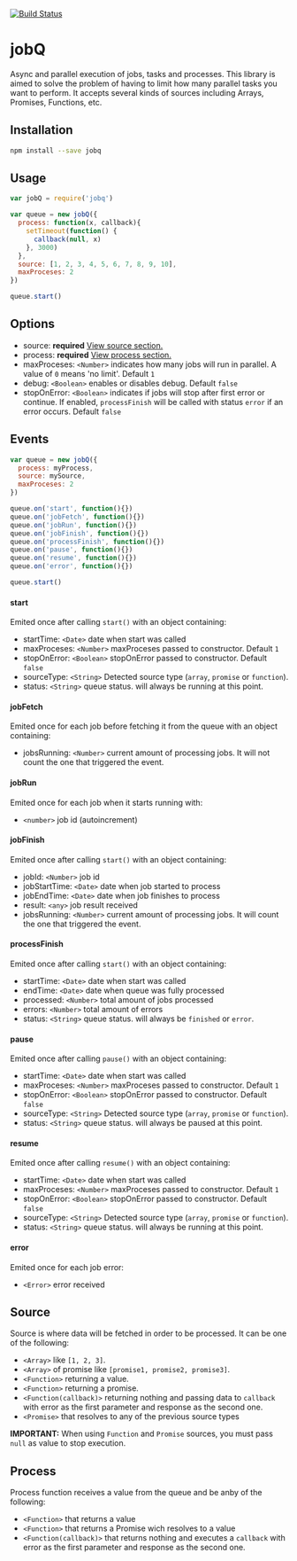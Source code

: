 [![Build Status](https://travis-ci.org/adleroliveira/jobQ.svg?branch=master)](https://travis-ci.org/adleroliveira/jobQ)

# jobQ
Async and parallel execution of jobs, tasks and processes. This library is aimed to solve the problem of having to limit how many parallel tasks you want to perform.
It accepts several kinds of sources including Arrays, Promises, Functions, etc.

## Installation
```bash
npm install --save jobq
```

## Usage
```js
var jobQ = require('jobq')

var queue = new jobQ({
  process: function(x, callback){
    setTimeout(function() {
      callback(null, x)
    }, 3000)
  },
  source: [1, 2, 3, 4, 5, 6, 7, 8, 9, 10],
  maxProceses: 2
})

queue.start()
```

## Options
* source: **required** [View source section.](#source)
* process: **required** [View process section.](#process)
* maxProceses: ```<Number>``` indicates how many jobs will run in parallel. A value of ```0``` means 'no limit'. Default ```1```
* debug: ```<Boolean>``` enables or disables debug. Default ```false```
* stopOnError: ```<Boolean>``` indicates if jobs will stop after first error or continue. If enabled, ```processFinish``` will be called with status ```error``` if an error occurs. Default ```false```

## Events
```js
var queue = new jobQ({
  process: myProcess,
  source: mySource,
  maxProceses: 2
})

queue.on('start', function(){})
queue.on('jobFetch', function(){})
queue.on('jobRun', function(){})
queue.on('jobFinish', function(){})
queue.on('processFinish', function(){})
queue.on('pause', function(){})
queue.on('resume', function(){})
queue.on('error', function(){})

queue.start()
```

#### start
Emited once after calling ```start()``` with an object containing:
 * startTime: ```<Date>``` date when start was called
 * maxProceses: ```<Number>``` maxProceses passed to constructor. Default ```1```
 * stopOnError: ```<Boolean>``` stopOnError passed to constructor. Default ```false```
 * sourceType: ```<String>``` Detected source type (```array```, ```promise``` or ```function```).
 * status: ```<String>``` queue status. will always be running at this point.

#### jobFetch
Emited once for each job before fetching it from the queue with an object containing:
 * jobsRunning: ```<Number>``` current amount of processing jobs. It will not count the one that triggered the event.

#### jobRun
Emited once for each job when it starts running with:
 * ```<number>``` job id (autoincrement)

#### jobFinish
Emited once after calling ```start()``` with an object containing:
 * jobId: ```<Number>``` job id
 * jobStartTime: ```<Date>``` date when job started to process
 * jobEndTime: ```<Date>``` date when job finishes to process
 * result: ```<any>``` job result received
 * jobsRunning: ```<Number>``` current amount of processing jobs. It will count the one that triggered the event.

#### processFinish
Emited once after calling ```start()``` with an object containing:
 * startTime: ```<Date>``` date when start was called
 * endTime: ```<Date>``` date when queue was fully processed
 * processed: ```<Number>``` total amount of jobs processed
 * errors: ```<Number>``` total amount of errors
 * status: ```<String>``` queue status. will always be ```finished``` or ```error```.

#### pause
Emited once after calling ```pause()``` with an object containing:
 * startTime: ```<Date>``` date when start was called
 * maxProceses: ```<Number>``` maxProceses passed to constructor. Default ```1```
 * stopOnError: ```<Boolean>``` stopOnError passed to constructor. Default ```false```
 * sourceType: ```<String>``` Detected source type (```array```, ```promise``` or ```function```).
 * status: ```<String>``` queue status. will always be paused at this point.

#### resume
Emited once after calling ```resume()``` with an object containing:
 * startTime: ```<Date>``` date when start was called
 * maxProceses: ```<Number>``` maxProceses passed to constructor. Default ```1```
 * stopOnError: ```<Boolean>``` stopOnError passed to constructor. Default ```false```
 * sourceType: ```<String>``` Detected source type (```array```, ```promise``` or ```function```).
 * status: ```<String>``` queue status. will always be running at this point.

#### error
Emited once for each job error:
 * ```<Error>``` error received

## Source
Source is where data will be fetched in order to be processed. It can be one of the following:
* ```<Array>``` like ```[1, 2, 3]```.
* ```<Array>``` of promise like ```[promise1, promise2, promise3]```.
* ```<Function>``` returning a value.
* ```<Function>``` returning a promise.
* ```<Function(callback)>``` returning nothing and passing data to ```callback``` with error as the first parameter and response as the second one.
* ```<Promise>``` that resolves to any of the previous source types

**IMPORTANT:** When using ```Function``` and ```Promise``` sources, you must pass ```null``` as value to stop execution.

## Process
Process function receives a value from the queue and be anby of the following:
* ```<Function>``` that returns a value
* ```<Function>``` that returns a Promise wich resolves to a value
* ```<Function(callback)>``` that returns nothing and executes a ```callback``` with error as the first parameter and response as the second one.